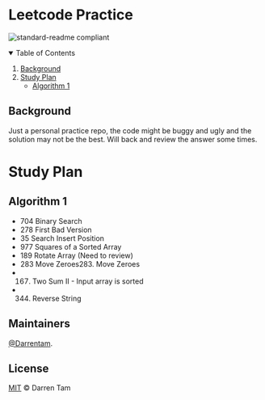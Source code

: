 # Leetcode Practice

![standard-readme compliant](https://img.shields.io/badge/readme%20style-standard-brightgreen.svg?style=flat-square)
<details open="open">
  <summary>Table of Contents</summary>
  <ol>
    <li>
      <a href="#Background#Background">Background</a>
    </li>
    <li>
      <a href="#Study Plan">Study Plan</a>
      <ul>
        <li><a href="#Algorithm 1">Algorithm 1</a></li>
      </ul>
    </li>
  </ol>
</details>



## Background

Just a personal practice repo, the code might be buggy and ugly and the solution may not be the best.
Will back and review the answer some times.

# Study Plan
## Algorithm 1

- 704 Binary Search
- 278 First Bad Version
- 35 Search Insert Position
- 977 Squares of a Sorted Array
- 189 Rotate Array (Need to review)
- 283 Move Zeroes283. Move Zeroes
- 167. Two Sum II - Input array is sorted
- 344. Reverse String


## Maintainers
[@Darrentam](https://github.com/Darrentam).

## License

[MIT](LICENSE) © Darren Tam